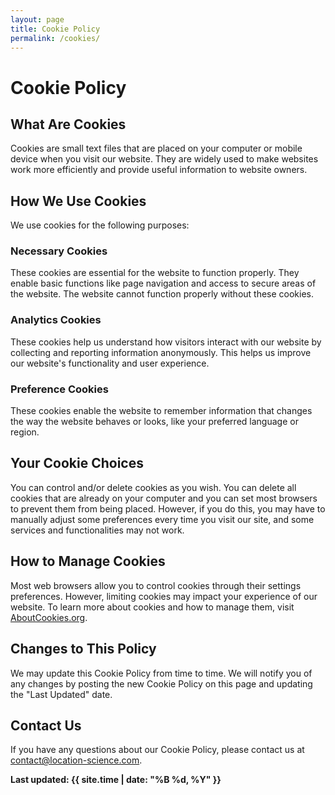 ```yaml
---
layout: page
title: Cookie Policy
permalink: /cookies/
---
```


# Cookie Policy

## What Are Cookies

Cookies are small text files that are placed on your computer or mobile device when you visit our website. They are widely used to make websites work more efficiently and provide useful information to website owners.

## How We Use Cookies

We use cookies for the following purposes:

### Necessary Cookies
These cookies are essential for the website to function properly. They enable basic functions like page navigation and access to secure areas of the website. The website cannot function properly without these cookies.

### Analytics Cookies
These cookies help us understand how visitors interact with our website by collecting and reporting information anonymously. This helps us improve our website's functionality and user experience.

### Preference Cookies
These cookies enable the website to remember information that changes the way the website behaves or looks, like your preferred language or region.

## Your Cookie Choices

You can control and/or delete cookies as you wish. You can delete all cookies that are already on your computer and you can set most browsers to prevent them from being placed. However, if you do this, you may have to manually adjust some preferences every time you visit our site, and some services and functionalities may not work.

## How to Manage Cookies

Most web browsers allow you to control cookies through their settings preferences. However, limiting cookies may impact your experience of our website. To learn more about cookies and how to manage them, visit [AboutCookies.org](http://www.aboutcookies.org/).

## Changes to This Policy

We may update this Cookie Policy from time to time. We will notify you of any changes by posting the new Cookie Policy on this page and updating the "Last Updated" date.

## Contact Us

If you have any questions about our Cookie Policy, please contact us at [contact@location-science.com](mailto:contact@location-science.com).

**Last updated: {{ site.time | date: "%B %d, %Y" }}**
